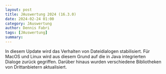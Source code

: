 ```yaml
---
layout: post
title: JAuswertung 2024 (16.3.0)
date: 2024-02-24 01:00
category: JAuswertung
author: Dennis Fabri
tags: [JAuswertung]
summary: 
---
```


In diesem Update wird das Verhalten von Dateidialogen stabilisiert. Für MacOS und Linux wird aus diesem Grund auf die in Java integrierten Dialoge zurück gegriffen. Darüber hinaus wurden verschiedene Bibliotheken von Drittanbietern aktualisiert.